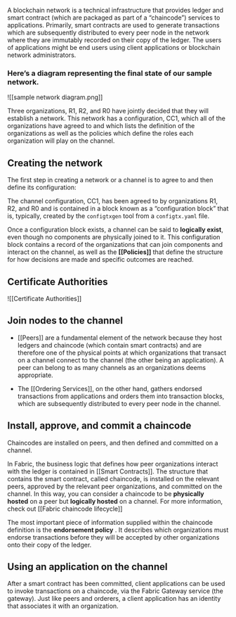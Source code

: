 A blockchain network is a technical infrastructure that provides ledger and smart contract (which are packaged as part of a “chaincode”) services to applications. Primarily, smart contracts are used to generate transactions which are subsequently distributed to every peer node in the network where they are immutably recorded on their copy of the ledger. The users of applications might be end users using client applications or blockchain network administrators.

### Here’s a diagram representing the **final state** of our sample network.


![[sample network diagram.png]]

Three organizations, R1, R2, and R0 have jointly decided that they will establish a network. This network has a configuration, CC1, which all of the organizations have agreed to and which lists the definition of the organizations as well as the policies which define the roles each organization will play on the channel.

## Creating the network

The first step in creating a network or a channel is to agree to and then define its configuration:

The channel configuration, CC1, has been agreed to by organizations R1, R2, and R0 and is contained in a block known as a “configuration block” that is, typically, created by the `configtxgen` tool from a `configtx.yaml` file.

Once a configuration block exists, a channel can be said to **logically exist**, even though no components are physically joined to it. This configuration block contains a record of the organizations that can join components and interact on the channel, as well as the **[[Policies]]** that define the structure for how decisions are made and specific outcomes are reached.


## Certificate Authorities

![[Certificate Authorities]]

## Join nodes to the channel


- [[Peers]] are a fundamental element of the network because they host ledgers and chaincode (which contain smart contracts) and are therefore one of the physical points at which organizations that transact on a channel connect to the channel (the other being an application). A peer can belong to as many channels as an organizations deems appropriate.

- The [[Ordering Services]], on the other hand, gathers endorsed transactions from applications and orders them into transaction blocks, which are subsequently distributed to every peer node in the channel.

## Install, approve, and commit a chaincode

Chaincodes are installed on peers, and then defined and committed on a channel.

In Fabric, the business logic that defines how peer organizations interact with the ledger is contained in [[Smart Contracts]]. The structure that contains the smart contract, called chaincode, is installed on the relevant peers, approved by the relevant peer organizations, and committed on the channel. In this way, you can consider a chaincode to be **physically hosted** on a peer but **logically hosted** on a channel. For more information, check out [[Fabric chaincode lifecycle]]

The most important piece of information supplied within the chaincode definition is the **endorsement policy** . It describes which organizations must endorse transactions before they will be accepted by other organizations onto their copy of the ledger.

## Using an application on the channel

After a smart contract has been committed, client applications can be used to invoke transactions on a chaincode, via the Fabric Gateway service (the gateway). Just like peers and orderers, a client application has an identity that associates it with an organization.

